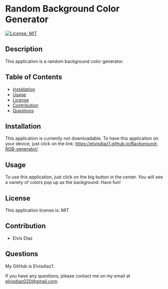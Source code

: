 # Random Background Color Generator

[![License: MIT](https://img.shields.io/badge/License-MIT-blue.svg)](https://opensource.org/licenses/MIT)

## Description

This application is a random background color generator.

## Table of Contents

- [Installation](#installation)
- [Usage](#usage)
- [License](#license)
- [Contribution](#contribution)
- [Questions](#questions)

## Installation

This application is currently not downloadable. To have this application on your device, just click on the link: https://elvisdiaz1.github.io/Background-RGB-generator/

## Usage

To use this application, just click on the big button in the center. You will see a variety of colors pop up as the background. Have fun!

## License

This application license is: MIT

## Contribution

- Elvis Diaz

## Questions

My GitHub is Elvisdiaz1.

If you have any questions, please contact me on my email at elvisdiaz020@gmail.com.
